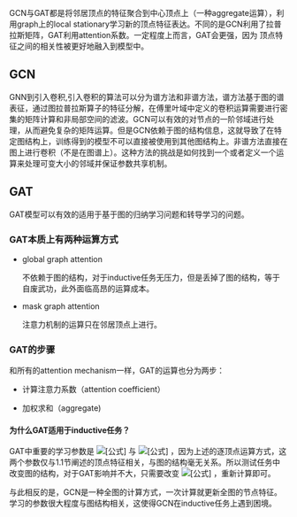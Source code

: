 GCN与GAT都是将邻居顶点的特征聚合到中心顶点上（一种aggregate运算），利用graph上的local stationary学习新的顶点特征表达。不同的是GCN利用了拉普拉斯矩阵，GAT利用attention系数。一定程度上而言，GAT会更强，因为 顶点特征之间的相关性被更好地融入到模型中。

## GCN

GNN到引入卷积,引入卷积的算法可以分为谱方法和非谱方法，谱方法基于图的谱表征，通过图拉普拉斯算子的特征分解，在傅里叶域中定义的卷积运算需要进行密集的矩阵计算和非局部空间的滤波。GCN可以有效的对节点的一阶邻域进行处理，从而避免复杂的矩阵运算。但是GCN依赖于图的结构信息，这就导致了在特定图结构上，训练得到的模型不可以直接被使用到其他图结构上。非谱方法直接在图上进行卷积（不是在图谱上）。这种方法的挑战是如何找到一个或者定义一个运算来处理可变大小的邻域并保证参数共享机制。

## GAT

GAT模型可以有效的适用于基于图的归纳学习问题和转导学习的问题。

### GAT本质上有两种运算方式

- global graph attention

  不依赖于图的结构，对于inductive任务无压力，但是丢掉了图的结构，等于自废武功，此外面临高昂的运算成本。

- mask graph attention

  注意力机制的运算只在邻居顶点上进行。

### GAT的步骤

和所有的attention mechanism一样，GAT的运算也分为两步：

- 计算注意力系数（attention coefficient）

- 加权求和（aggregate)

#### 为什么GAT适用于inductive任务？

GAT中重要的学习参数是 ![[公式]](https://www.zhihu.com/equation?tex=W) 与 ![[公式]](https://www.zhihu.com/equation?tex=a%28%5Ccdot%29) ，因为上述的逐顶点运算方式，这两个参数仅与1.1节阐述的顶点特征相关，与图的结构毫无关系。所以测试任务中改变图的结构，对于GAT影响并不大，只需要改变 ![[公式]](https://www.zhihu.com/equation?tex=%5Cmathcal%7BN%7D_i) ，重新计算即可。

与此相反的是，GCN是一种全图的计算方式，一次计算就更新全图的节点特征。学习的参数很大程度与图结构相关，这使得GCN在inductive任务上遇到困境。
